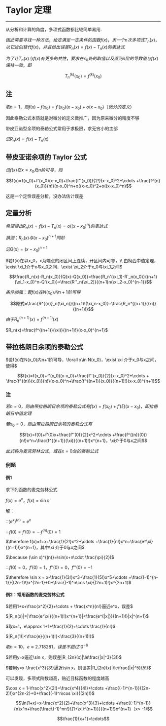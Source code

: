 # Taylor 定理

---

从分析和计算的角度，多项式函数都比较简单易用.

$因此需要寻找一种方法，给定满足一定条件的函数f(x)，求一个n次多项式T_n(x)，以它近似替代f(x)，并且给出误差R_n(x)=f(x)-T_n(x)的表达式$

$为了让T_n(x)与f(x)有更多的共性，要求在x_0处的取值以及直到n阶的导数值与f(x)保持一致，即$

$$T_n^{(k)}(x_0)=f^{(k)}(x_0)$$

## 注

$取n=1，则f(x)-f(x_0)=f'(x_0)(x-x_0)+o(x-x_0)（微分的定义）$

因此泰勒公式本质就是对微分的定义做推广，因为原来微分的精度不够

带皮亚诺型余项的泰勒公式常用于求极限，求无穷小的主部

$记R_n(x)=f(x)-T_n(x)$

## 带皮亚诺余项的 Taylor 公式

$设f(x)在x=x_0处n阶可导，则$

$$f(x)=f(x_0)+f'(x_0)(x-x_0)+\frac{f''(x_0)}{2!}(x-x_0)^2+\cdots +\frac{f^{n}(x_0)}{n!}(x-x_0)^n+o((x-x_0)^2+o((x-x_0)^n)$$

这是一个定性误差分析，没办法估计误差

## 定量分析

$希望得出R_n(x)=f(x)-T_n(x)=o((x-x_0)^n)的表达式$

$猜测：R_n(x)与(x-x_0)^{n+1}同阶$

$记Q(x)=(x-x_0)^{n+1}$

$若f(x)在以x_0，x为端点的闭区间上连续，开区间内可导，\\
由柯西中值定理，\exist \xi_1介于x与x_0之间，\exist \xi_2介于x_0与\xi_1之间$

$$\frac{R_n(x)-R_n(x_0)}{Q(x)-Q(x_0)}=\frac{R_n'(\xi_1)-R'_n(x_0)}{(n+1)(\xi_1-x_0)^n-Q'(x_0)}=\frac{R''_n(\xi_2)}{(n+1)n(\xi_2-x_0)^{n-1}}$$

$条件加强：若f(x)在N(x_0)内n+1阶可导$

$$原式=\frac{R^{(n)}_n(\xi_n)}{(n+1)!(\xi_n-x_0)}=\frac{R_n^{(n+1)}(\xi)}{(n+1)!}$$

$由于R^{(n+1)}_n(x)=f^{(n+1)}(x)$

$R_n(x)=\frac{f^{(n+1)}(\xi)}{(n+1)!}(x-x_0)^{n+1}$

## 带拉格朗日余项的泰勒公式

$设f(x)在N(x_0)内n+1阶可导，\forall x\in N(x_0)，\exist \xi 介于x_0与x之间，使得$

$$f(x)=f(x_0)+f'(x_0)(x-x_0)+\frac{f''(x_0)}{2}(x-x_0)^2+\cdots + \frac{f^{(n)}(x_0)}{n!}(x-x_0)^n+\frac{f^{(n+1)}(x_0)}{(n+1)!}(x-x_0)^{n+1}$$

### 注

$若n=0，则由带拉格朗日余项的泰勒公式有
f(x)=f(x_0)+f'(\xi)(x-x_0)，即拉格朗日中值定理$

$若x_0=0，则由带拉格朗日余项的泰勒公式有$

$$f(x)=f(0)+f'(0)x+\frac{f''(0)}{2}x^2+\cdots +\frac{f^{(n)}(0)}{n!}x^n+\frac{f^{(n+1)}(\xi)}{(n+1)!}x^{n+1}，\xi介于0与x之间$$

$此式称为麦克劳林公式，或在x=0处的泰勒公式$

### 例题

#### 例1

求下列函数的麦克劳林公式

$f(x)=e^x，f(x)=\sin x$

解：

$\because (e^x)^{(n)}=e^x$

$\therefore f(0)=f'(0)=\cdots f^{(n)}(0)=1$

$\therefore f(x)=1+x+\frac{1}{2!}x^2+\cdots +\frac{1}{n!}x^n+\frac{e^\xi}{(n+1)!}x^{n+1}，其中\xi 介于0与x之间$

$\because (\sin x)^{(n)}=\sin(x+n\cdot \frac{\pi}{2})$

$\therefore f(0)=0，f'(0)=1，f''(0)=0，f'''(0)=-1$

$\therefore \sin x = x-\frac{1}{3!}x^3+\frac{1}{5!}x^5+\cdots +\frac{(-1)^{n-1}}{(2n-1)!}x^{2n-1}+0+\frac{(-1)^n\cos \xi}{(2n+1)!}x^{2n+1}$

#### 例2：常用函数的麦克劳林公式

$若用1+x+\frac{x^2}{2}+\cdots + \frac{x^n}{n!}逼近e^x，误差$

$|R_n(x)|=|\frac{e^\xi}{(n+1)!}x^{n+1}|<\frac{e^{|x|}}{(n+1)!}|x|^{n+1}$

$取x=1，e\approx 1+1+\frac{1}{2}+\cdots \frac{1}{n!}$

$|R_n(1)|<\frac{e}{(n+1)!}<\frac{3}{(n+1)!}$

$取n=10，e\approx 2.718281，误差不超过10^{-6}$

$若用y=x逼近\sin x，则误差|R_{2n}(x)|\le\frac{|x|^3}{3!}$

$若用y=x-\frac{x^3}{3!}逼近\sin x，则误差|R_{2n}(x)|\le\frac{|x|^5}{5!}$

可以发现，多项式阶数越高，贴近目标函数的程度越高

$\cos x = 1-\frac{x^2}{2!}+\frac{x^4}{4!}+\cdots +\frac{(-1)^{n-1}}{(2n-2)!}x^{2n-2}+0+\frac{(-1)^n\cos \xi}{(2n)!}$

$$\ln(1+x)=x-\frac{x^2}{2}+\frac{x^3}{3}+\cdots +\frac{(-1)^{n-1}}{n}x^n+\frac{\frac{(-1)^nn!}{(1+\xi)^{n+1}}}{(n+1)!}x^{n+1}（x> -1)$$

$$\frac{1}{x+1}=\cdots$$